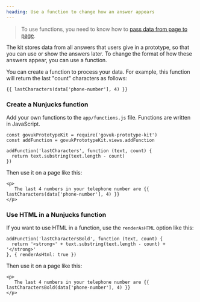 ```yaml
---
heading: Use a function to change how an answer appears
---
```


> To use functions, you need to know how to [pass data from page to page](./pass-data).

The kit stores data from all answers that users give in a prototype, so that you can use or show the answers later. To change the format of how these answers appear, you can use a function. 

You can create a function to process your data.  For example, this function will return the last "count" characters as follows:

```
{{ lastCharacters(data['phone-number'], 4) }}
```

### Create a Nunjucks function

Add your own functions to the `app/functions.js` file. Functions are written in JavaScript.

```
const govukPrototypeKit = require('govuk-prototype-kit')
const addFunction = govukPrototypeKit.views.addFunction

addFunction('lastCharacters', function (text, count) {
  return text.substring(text.length - count)
})
```

Then use it on a page like this:

```
<p>
   The last 4 numbers in your telephone number are {{ lastCharacters(data['phone-number'], 4) }}
</p>
```

### Use HTML in a Nunjucks function

If you want to use HTML in a function, use the `renderAsHTML` option like this:

```
addFunction('lastCharactersBold', function (text, count) {
  return '<strong>' + text.substring(text.length - count) + '</strong>'
}, { renderAsHtml: true })
```

Then use it on a page like this:

```
<p>
   The last 4 numbers in your telephone number are {{ lastCharactersBold(data['phone-number'], 4) }}
</p>
```
